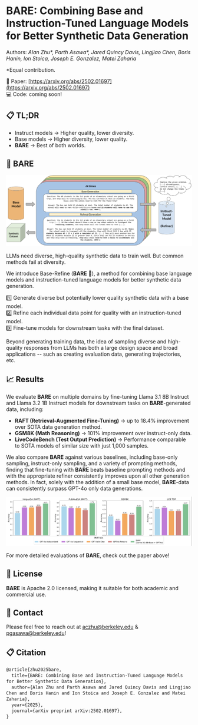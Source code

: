 # BARE: Combining Base and Instruction-Tuned Language Models for Better Synthetic Data Generation

Authors: *Alan Zhu\*, Parth Asawa\*, Jared Quincy Davis, Lingjiao Chen, Boris Hanin, Ion Stoica, Joseph E. Gonzalez, Matei Zaharia*

*Equal contribution.

📜 Paper: [https://arxiv.org/abs/2502.01697](https://arxiv.org/abs/2502.01697)  
💻 Code: coming soon!

## 📋 TL;DR

- Instruct models → Higher quality, lower diversity.
- Base models → Higher diversity, lower quality.
- **BARE** → Best of both worlds.

## 🐻 BARE

![image](assets/BARE.png)

LLMs need diverse, high-quality synthetic data to train well. But common methods fail at diversity.

We introduce Base-Refine (**BARE** 🐻), a method for combining base language models and instruction-tuned language models for better synthetic data generation.

1️⃣ Generate diverse but potentially lower quality synthetic data with a base model.  
2️⃣ Refine each individual data point for quality with an instruction-tuned model.  
3️⃣ Fine-tune models for downstream tasks with the final dataset.

Beyond generating training data, the idea of sampling diverse and high-quality responses from LLMs has both a large design space and broad applications -- such as creating evaluation data, generating trajectories, etc.

## 📈 Results

We evaluate **BARE** on multiple domains by fine-tuning Llama 3.1 8B Instruct and Llama 3.2 1B Instruct models for downstream tasks on **BARE**-generated data, including:

- **RAFT (Retrieval-Augmented Fine-Tuning)** → up to 18.4% improvement over SOTA data generation method.
- **GSM8K (Math Reasoning)** → 101% improvement over instruct-only data.
- **LiveCodeBench (Test Output Prediction)** → Performance comparable to SOTA models of similar size with just 1,000 samples.

We also compare **BARE** against various baselines, including base-only sampling, instruct-only sampling, and a variety of prompting methods, finding that fine-tuning with **BARE** beats baseline prompting methods and with the appropriate refiner consistently improves upon all other generation methods. In fact, solely with the addition of a small base model, **BARE**-data can consistently surpass GPT-4o only data generations.

![image](assets/comparisons.png)

For more detailed evaluations of **BARE**, check out the paper above!

## 📜 License

**BARE** is Apache 2.0 licensed, making it suitable for both academic and commercial use.

## 📧 Contact

Please feel free to reach out at aczhu@berkeley.edu & pgasawa@berkeley.edu!

## 📋 Citation

```text
@article{zhu2025bare,
  title={BARE: Combining Base and Instruction-Tuned Language Models for Better Synthetic Data Generation},
  author={Alan Zhu and Parth Asawa and Jared Quincy Davis and Lingjiao Chen and Boris Hanin and Ion Stoica and Joseph E. Gonzalez and Matei Zaharia},
  year={2025},
  journal={arXiv preprint arXiv:2502.01697},
} 
```
